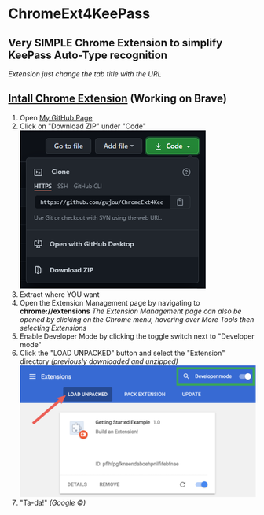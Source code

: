 # ChromeExt4KeePass

## Very SIMPLE Chrome Extension to simplify KeePass Auto-Type recognition

*Extension just change the tab title with the URL*

## [Intall Chrome Extension](https://www.google.com "Stolen in Chrome Developers Getting started documentation") (Working on Brave)

1. Open [My GitHub Page](https://github.com/gujou/ChromeExt4KeePass "Yeah!")
1. Click on "Download ZIP" under "Code"  
![Screenshot](Readme/Clone.png "Easy peasy!")
1. Extract where YOU want
1. Open the Extension Management page by navigating to **chrome://extensions** 
*The Extension Management page can also be opened by clicking on the Chrome menu, hovering over More Tools then selecting Extensions*
1. Enable Developer Mode by clicking the toggle switch next to "Developer mode"
1. Click the "LOAD UNPACKED" button and select the "Extension" directory *(previously downloaded and unzipped)*
![Screenshot](Readme/Extensions.png "That's all")
1. "Ta-da!" *(Google ©)*
